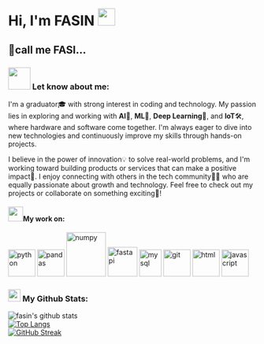 # Hi, I'm FASIN <img src="https://github.com/TheDudeThatCode/TheDudeThatCode/blob/master/Assets/Hi.gif" width="35" />

## 🤙call me FASI...

### <img src="https://github.com/TheDudeThatCode/TheDudeThatCode/blob/master/Assets/Developer.gif" width="45" /> Let know about me:

I'm a graduator🎓 with strong interest in coding and technology. My passion lies in exploring and working with **AI**🤖, **ML**🧠, **Deep Learning**🌌, and **IoT**🛠, where hardware and software come together. I'm always eager to dive into new technologies and continuously improve my skills through hands-on projects.

I believe in the power of innovation💡 to solve real-world problems, and I'm working toward building products or services that can make a positive impact💫. I enjoy connecting with others in the tech community👯‍♂️ who are equally passionate about growth and technology. Feel free to check out my projects or collaborate on something exciting👀!

#### <img src="https://media.giphy.com/media/WUlplcMpOCEmTGBtBW/giphy.gif" width="30">My work on:
<p>
        <img src="https://www.vectorlogo.zone/logos/python/python-icon.svg" alt="python" width="55" height="55"/> 
        <img src="https://encrypted-tbn0.gstatic.com/images?q=tbn:ANd9GcStQa0p7RCejEFJ3r4HUVFcI3R4Wh89UwtszB7-RBvPXQ&s" alt="pandas" width="55" height="55"/> 
        <img src="https://www.vectorlogo.zone/logos/numpy/numpy-ar21.svg" alt="numpy" width="80" height="90"/>   
        <img src="https://fastapi.tiangolo.com/img/logo-margin/logo-teal.png" alt="fastapi" width="60" height="60"/>
        <img src="https://www.vectorlogo.zone/logos/mysql/mysql-icon.svg" alt="mysql" width="45" height="55"/>        
        <img src="https://www.vectorlogo.zone/logos/git-scm/git-scm-icon.svg" alt="git" width="55" height="55"/>
        <img src="https://www.vectorlogo.zone/logos/w3_html5/w3_html5-icon.svg" alt="html" width="55" height="55"/> 
        <img src="https://upload.vectorlogo.zone/logos/javascript/images/239ec8a4-163e-4792-83b6-3f6d96911757.svg" alt="javascript" width="55" height="55"/> 

### <img src='https://media1.giphy.com/media/du3J3cXyzhj75IOgvA/giphy.gif?cid=ecf05e47x2g034i9pzwtzzsd3xgg2w9nr94t4tflbbgo3008&rid=giphy.gif' width='25' /> My Github Stats:
![fasin's github stats](https://github-readme-stats.vercel.app/api?username=fasinfasi&show_icons=true&hide=contribs,prs&cache_seconds=86400&theme=holi)<br>
[![Top Langs](https://github-readme-stats.vercel.app/api/top-langs/?username=apoorvtyagi&layout=compact&text_color=daf7dc&bg_color=151515&hide=css,html,php)](https://github.com/anuraghazra/github-readme-stats)<br>
[![GitHub Streak](https://github-readme-streak-stats.herokuapp.com/?user=fasinfasi&theme=dark)](https://git.io/streak-stats)
